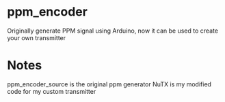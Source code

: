 # ppm_encoder
Originally generate PPM signal using Arduino, now it can be used to create your own transmitter

# Notes
ppm_encoder_source is the original ppm generator
NuTX is my modified code for my custom transmitter


